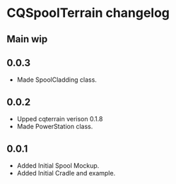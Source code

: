 # CQSpoolTerrain changelog

## Main wip
## 0.0.3
* Made SpoolCladding class.

## 0.0.2
* Upped cqterrain verison 0.1.8
* Made PowerStation class.

## 0.0.1
* Added Initial Spool Mockup.
* Added Initial Cradle and example.
